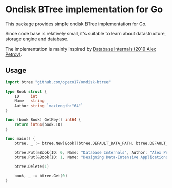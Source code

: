# Ondisk BTree implementation for Go

This package provides simple ondisk BTree implementation for Go.

Since code base is relatively small, it's suitable to learn about datastructure, storage engine and database.

The implementation is mainly inspired by [Database Internals (2019 Alex Petrov)](https://www.oreilly.com/library/view/database-internals/9781492040330/).

## Usage

```go
import btree "github.com/opeco17/ondisk-btree"

type Book struct {
	ID     int
	Name   string
	Author string `maxLength:"64"`
}

func (book Book) GetKey() int64 {
	return int64(book.ID)
}

func main() {
	btree, _ := btree.New[Book](btree.DEFAULT_DATA_PATH, btree.DEFAULT_DEGREE)

	btree.Put(&Book{ID: 0, Name: "Database Internals", Author: "Alex Petrov"})
	btree.Put(&Book{ID: 1, Name: "Designing Data-Intensive Applications", Author: "Martin Kleppmann"})

	btree.Delete(1)

	book, _ := btree.Get(0)
}
```
